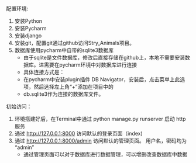 配置环境:
1. 安装Python 
2. 安装Pycharm 
3. 安装django
4. 安装git，配置git通过github访问Stry_Animals项目。
5. 数据库使用pycharm中自带的sqlite3数据库
    - 由于sqlite是文件数据库，修改后直接存储在github上，本地不需要安装数据库。进需要在pycharm环境中对数据库进行连接
    - 具体连接方式是：
    - 在pycharm中安装plugin插件  DB Navigator，安装后，点击菜单上此选项，然后选择左上角“+”添加在项目中的
    - db.sqlite3作为连接的数据库文件。


初始访问：
1. 环境搭建好后，在Terminal中通过 python manage.py runserver 启动 http服务
2. 通过 http://127.0.0.1:8000 访问默认的登录页面（index)
3. 通过 http://127.0.0.1:8000/admin 访问默认的管理页面。 用户名，密码均为 “admin”
   - 通过管理页面可以对于数据库进行数据管理，可以增删改查数据库中数据

